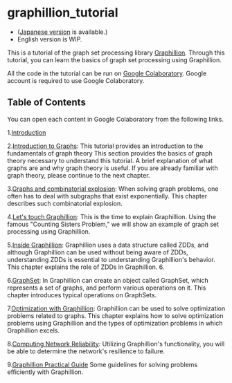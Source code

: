 # graphillion_tutorial

* ([Japanese version](https://github.com/nsnmsak/graphillion_tutorial) is available.)
* English version is WIP.

This is a tutorial of the graph set processing library [Graphillion](https://github.com/takemaru/graphillion/wiki). Through this tutorial, you can learn the basics of graph set processing using Graphillion.

All the code in the tutorial can be run on [Google Colaboratory](https://colab.research.google.com/). Google account is required to use Google Colaboratory.

## Table of Contents
You can open each content in Google Colaboratory from the following links.

1.[Introduction](https://colab.research.google.com/github/yurahuna/graphillion_tutorial/blob/master/ja/01_introduction.ipynb)

2.[Introduction to Graphs](https://colab.research.google.com/github/yurahuna/graphillion_tutorial/blob/master/ja/02_graph_theory.ipynb): This tutorial provides an introduction to the fundamentals of graph theory This section provides the basics of graph theory necessary to understand this tutorial. A brief explanation of what graphs are and why graph theory is useful. If you are already familiar with graph theory, please continue to the next chapter.

3.[Graphs and combinatorial explosion](https://colab.research.google.com/github/yurahuna/graphillion_tutorial/blob/master/ja/03_graph_and_combinatorial_explosion.ipynb): When solving graph problems, one often has to deal with subgraphs that exist exponentially. This chapter describes such combinatorial explosion.

4.[Let's touch Graphillion](https://colab.research.google.com/github/yurahuna/graphillion_tutorial/blob/master/ja/04_graphillion_first_step.ipynb): This is the time to explain Graphillion. Using the famous "Counting Sisters Problem," we will show an example of graph set processing using Graphillion.

5.[Inside Graphillion](https://colab.research.google.com/github/yurahuna/graphillion_tutorial/blob/master/ja/05_graphillion_and_zdd.ipynb): Graphillion uses a data structure called ZDDs, and although Graphillion can be used without being aware of ZDDs, understanding ZDDs is essential to understanding Graphillion's behavior. This chapter explains the role of ZDDs in Graphillion. 6.

6.[GraphSet](https://colab.research.google.com/github/yurahuna/graphillion_tutorial/blob/master/ja/06_graph_set.ipynb): In Graphillion can create an object called GraphSet, which represents a set of graphs, and perform various operations on it. This chapter introduces typical operations on GraphSets.

7.[Optimization with Graphillion](https://colab.research.google.com/github/yurahuna/graphillion_tutorial/blob/master/ja/07_answering_path_query.ipynb): Graphillion can be used to solve optimization problems related to graphs. This chapter explains how to solve optimization problems using Graphillion and the types of optimization problems in which Graphillion excels.

8.[Computing Network Reliability](https://colab.research.google.com/github/yurahuna/graphillion_tutorial/blob/master/ja/08_network_reliability.ipynb): Utilizing Graphillion's functionality, you will be able to determine the network's resilience to failure.

9.[Graphillion Practical Guide](https://colab.research.google.com/github/yurahuna/graphillion_tutorial/blob/master/ja/09_practical_guide.ipynb ) Some guidelines for solving problems efficiently with Graphillion.

